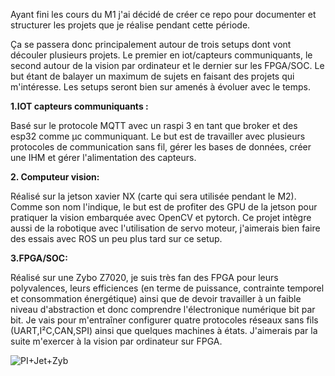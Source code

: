 Ayant fini les cours du M1 j'ai décidé de créer ce repo pour documenter et structurer les projets que je réalise pendant cette période.

Ça se passera donc principalement autour de trois setups dont vont découler plusieurs projets. Le premier en iot/capteurs communiquants, le second autour de la vision par ordinateur et le dernier sur les FPGA/SOC. Le but étant de balayer un maximum de sujets en faisant des projets qui m'intéresse. Les setups seront bien sur amenés à évoluer avec le temps.

**1.IOT capteurs communiquants :**

Basé sur le protocole MQTT avec un raspi 3 en tant que broker et des esp32 comme µc communiquant. Le but est de travailler avec plusieurs protocoles de communication sans fil, gérer les bases de données, créer une IHM et gérer l'alimentation des capteurs.


**2. Computeur vision:**

Réalisé sur la jetson xavier NX (carte qui sera utilisée pendant le M2). Comme son nom l'indique, le but est de profiter des GPU de la jetson pour pratiquer la vision embarquée avec OpenCV et pytorch. Ce projet intègre aussi de la robotique avec l'utilisation de servo moteur, j'aimerais bien faire des essais avec ROS un peu plus tard sur ce setup.


**3.FPGA/SOC:**

Réalisé sur une Zybo Z7020, je suis très fan des FPGA pour leurs polyvalences, leurs efficiences (en terme de puissance, contrainte temporel et consommation énergétique) ainsi que de devoir travailler à un faible niveau d'abstraction et donc comprendre l'électronique numérique bit par bit. Je vais pour m'entraîner configurer quatre protocoles réseaux sans fils (UART,I²C,CAN,SPI) ainsi que quelques machines à états. J'aimerais par la suite m'exercer à la vision par ordinateur sur FPGA.


![PI+Jet+Zyb](https://user-images.githubusercontent.com/94114676/166684215-9302ad22-f1e8-4103-8958-482a12fbe210.jpg)
